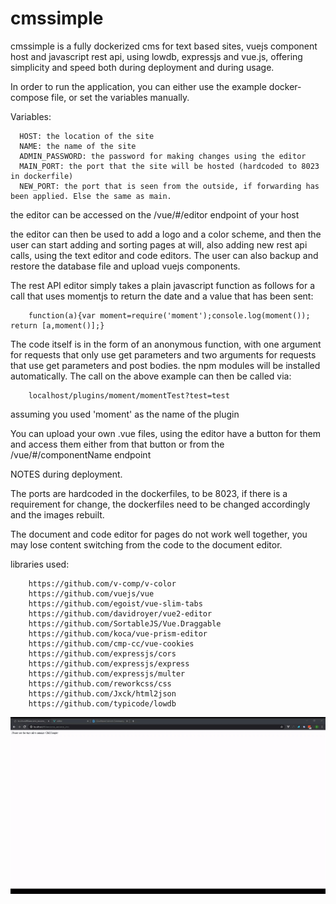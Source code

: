 # cmssimple

cmssimple is a fully dockerized cms for text based sites, vuejs component host and javascript rest api, using lowdb, expressjs and vue.js, offering simplicity and speed both during deployment and during usage.

In order to run the application, you can either use the example docker-compose file, or set the variables manually.

Variables:

      HOST: the location of the site
      NAME: the name of the site
      ADMIN_PASSWORD: the password for making changes using the editor
      MAIN_PORT: the port that the site will be hosted (hardcoded to 8023 in dockerfile)
      NEW_PORT: the port that is seen from the outside, if forwarding has been applied. Else the same as main.

the editor can be accessed on the /vue/#/editor endpoint of your host

the editor can then be used to add a logo and a color scheme, and then the user can start adding and sorting pages at will, also adding new rest api calls, using the text editor and code editors. The user can also backup and restore the database file and upload vuejs components. 

The rest API editor simply takes a plain javascript function as follows for a call that uses momentjs to return the date and a value that has been sent:

        function(a){var moment=require('moment');console.log(moment()); return [a,moment()];}

The code itself is in the form of an anonymous function, with one argument for requests that only use get parameters and two arguments for requests that use get parameters and post bodies. the npm modules will be installed automatically. The call on the above example can then be called via:

        localhost/plugins/moment/momentTest?test=test

assuming you used 'moment' as the name of the plugin

You can upload your own .vue files, using the editor have a button for them and access them either from that button 
or from the /vue/#/componentName endpoint


NOTES during deployment.

The ports are hardcoded in the dockerfiles, to be 8023, if there is a requirement for change, the dockerfiles need to be changed accordingly and the images rebuilt.

The document and code editor for pages do not work well together, you may lose content switching from the code to the document editor.

libraries used:

        https://github.com/v-comp/v-color
        https://github.com/vuejs/vue
        https://github.com/egoist/vue-slim-tabs
        https://github.com/davidroyer/vue2-editor
        https://github.com/SortableJS/Vue.Draggable
        https://github.com/koca/vue-prism-editor
        https://github.com/cmp-cc/vue-cookies
        https://github.com/expressjs/cors
        https://github.com/expressjs/express
        https://github.com/expressjs/multer
        https://github.com/reworkcss/css
        https://github.com/Jxck/html2json
        https://github.com/typicode/lowdb

![Demo Placeholder](demo.gif)

